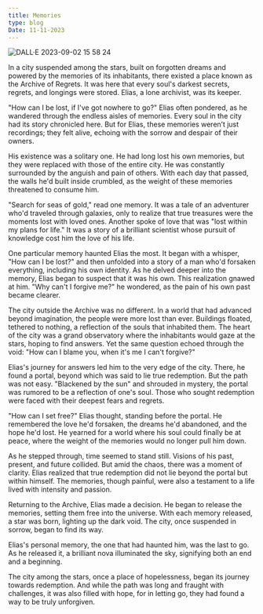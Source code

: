```yaml
---
title: Memories
type: blog
Date: 11-11-2023
---
```


![DALL·E 2023-09-02 15 58 24](https://github.com/gnpashi/blog/assets/25707933/5ba63e77-0782-44fd-a17b-98ff881818f3)

In a city suspended among the stars, built on forgotten dreams and powered by the memories of its inhabitants, there existed a place known as the Archive of Regrets. It was here that every soul's darkest secrets, regrets, and longings were stored. Elias, a lone archivist, was its keeper.

"How can I be lost, if I've got nowhere to go?" Elias often pondered, as he wandered through the endless aisles of memories. Every soul in the city had its story chronicled here. But for Elias, these memories weren’t just recordings; they felt alive, echoing with the sorrow and despair of their owners.

His existence was a solitary one. He had long lost his own memories, but they were replaced with those of the entire city. He was constantly surrounded by the anguish and pain of others. With each day that passed, the walls he'd built inside crumbled, as the weight of these memories threatened to consume him.

"Search for seas of gold," read one memory. It was a tale of an adventurer who'd traveled through galaxies, only to realize that true treasures were the moments lost with loved ones. Another spoke of love that was "lost within my plans for life." It was a story of a brilliant scientist whose pursuit of knowledge cost him the love of his life.

One particular memory haunted Elias the most. It began with a whisper, "How can I be lost?" and then unfolded into a story of a man who'd forsaken everything, including his own identity. As he delved deeper into the memory, Elias began to suspect that it was his own. This realization gnawed at him. "Why can't I forgive me?" he wondered, as the pain of his own past became clearer.

The city outside the Archive was no different. In a world that had advanced beyond imagination, the people were more lost than ever. Buildings floated, tethered to nothing, a reflection of the souls that inhabited them. The heart of the city was a grand observatory where the inhabitants would gaze at the stars, hoping to find answers. Yet the same question echoed through the void: "How can I blame you, when it's me I can't forgive?"

Elias's journey for answers led him to the very edge of the city. There, he found a portal, beyond which was said to lie true redemption. But the path was not easy. "Blackened by the sun" and shrouded in mystery, the portal was rumored to be a reflection of one's soul. Those who sought redemption were faced with their deepest fears and regrets.

"How can I set free?" Elias thought, standing before the portal. He remembered the love he'd forsaken, the dreams he'd abandoned, and the hope he'd lost. He yearned for a world where his soul could finally be at peace, where the weight of the memories would no longer pull him down.

As he stepped through, time seemed to stand still. Visions of his past, present, and future collided. But amid the chaos, there was a moment of clarity. Elias realized that true redemption did not lie beyond the portal but within himself. The memories, though painful, were also a testament to a life lived with intensity and passion.

Returning to the Archive, Elias made a decision. He began to release the memories, setting them free into the universe. With each memory released, a star was born, lighting up the dark void. The city, once suspended in sorrow, began to find its way.

Elias's personal memory, the one that had haunted him, was the last to go. As he released it, a brilliant nova illuminated the sky, signifying both an end and a beginning.

The city among the stars, once a place of hopelessness, began its journey towards redemption. And while the path was long and fraught with challenges, it was also filled with hope, for in letting go, they had found a way to be truly unforgiven.
